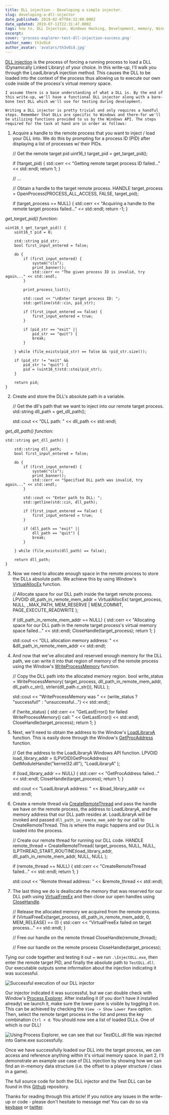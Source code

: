 ```yaml
---
title: DLL injection - Developing a simple injector.
slug: developing-a-dll-injector
date_published: 2019-02-07T04:32:00.000Z
date_updated: 2019-07-11T22:31:47.000Z
tags: how to, DLL Injection, Windows Hacking, Development, memory, Windows API
excerpt:
cover: 'process-explorer-test-dll-injection-success.png'
author_name: th3v0id
author_avatar: 'avatars/th3v0id.jpg'
---
```


[DLL injection](https://en.wikipedia.org/wiki/DLL_injection) is the process of
forcing a running process to load a DLL (Dynamically Linked Library) of your
choice. In this write-up, I'll walk you through the LoadLibraryA injection
method. This causes the DLL to be loaded into the context of the process thus
allowing us to execute our own code inside of the process's virtual memory
space.

    I assume there is a base understanding of what a DLL is. By the end of this write-up, we'll have a functional DLL injector along with a bare-bone test DLL which we'll use for testing during development.

    Writing a DLL injector is pretty trivial and only requires a handful steps. Remember that DLLs are specific to Windows and there-for we'll be utilizing functions provided to us by the Windows API. The steps required for the task at hand are in order as follows:

1. Acquire a handle to the remote process that you want to inject / load your
   DLL into. We do this by prompting for a process ID (PID) after displaying a
   list of processes w/ their PIDs.

   // Get the remote target pid uint16_t target_pid = get_target_pid();

   if (!target_pid) { std::cerr << "Getting remote target process ID failed..."
   << std::endl; return 1; }

   // <snipped> ...

   // Obtain a handle to the target remote process. HANDLE target_process =
   OpenProcess(PROCESS_ALL_ACCESS, FALSE, target_pid);

   if (target_process == NULL) { std::cerr << "Acquiring a handle to the remote
   target process failed..." << std::endl; return -1; }

_get_target_pid() function:_

    uint16_t get_target_pid() {
    	uint16_t pid = 0;
    	
    	std::string pid_str;
    	bool first_input_entered = false;

    	do {
    		if (first_input_entered) {
    			system("cls");
    			print_banner();
    			std::cerr << "The given process ID is invalid, try again..." << std::endl;
    		}

    		print_process_list();

    		std::cout << "\nEnter target process ID: ";
    		std::getline(std::cin, pid_str);

    		if (first_input_entered == false) {
    			first_input_entered = true;
    		}

    		if (pid_str == "exit" ||
    			pid_str == "quit") {
    			break;
    		}

    	} while (file_exists(pid_str) == false && !pid_str.size());

    	if (pid_str != "exit" &&
    		pid_str != "quit") {
    		pid = (uint16_t)std::stoi(pid_str);
    	}

    	return pid;
    }

2. Create and store the DLL's absolute path in a variable.

   // Get the dll's path that we want to inject into our remote target process.
   std::string dll_path = get_dll_path();

   std::cout << "DLL path: " << dll_path << std::endl;

_get_dll_path() function:_

    std::string get_dll_path() {

    	std::string dll_path;
    	bool first_input_entered = false;

    	do {
    		if (first_input_entered) {
    			system("cls");
    			print_banner();
    			std::cerr << "Specified DLL path was invalid, try again..." << std::endl;
    		}

    		std::cout << "Enter path to DLL: ";
    		std::getline(std::cin, dll_path);

    		if (first_input_entered == false) {
    			first_input_entered = true;
    		}

    		if (dll_path == "exit" ||
    			dll_path == "quit") {
    			break;
    		}

    	} while (file_exists(dll_path) == false);

    	return dll_path;
    }

3. Now we need to allocate enough space in the remote process to store the DLLs
   absolute path. We achieve this by using Window's
   [VirtualAllocEx](https://docs.microsoft.com/en-us/windows/desktop/api/memoryapi/nf-memoryapi-virtualallocex)
   function.

   // Allocate space for our DLL path inside the target remote process. LPVOID
   dll_path_in_remote_mem_addr = VirtualAllocEx( target_process, NULL,
   _MAX_PATH, MEM_RESERVE | MEM_COMMIT, PAGE_EXECUTE_READWRITE );

   if (dll_path_in_remote_mem_addr == NULL) { std::cerr << "Allocating space for
   our DLL path in the remote target process's virtual memory space failed..."
   << std::endl; CloseHandle(target_process); return 1; }

   std::cout << "DLL allocation memory address: " <<
   &dll_path_in_remote_mem_addr << std::endl;

4. And now that we've allocated and reserved enough memory for the DLL path, we
   can write it into that region of memory of the remote process using the
   Window's
   [WriteProcessMemory](https://docs.microsoft.com/en-us/windows/desktop/api/memoryapi/nf-memoryapi-writeprocessmemory)
   function.

   // Copy the DLL path into the allocated memory region. bool write_status =
   WriteProcessMemory( target_process, dll_path_in_remote_mem_addr,
   dll_path.c_str(), strlen(dll_path.c_str()), NULL );

   std::cout << "WriteProcessMemory was " << (write_status ? "successful!" :
   "unsuccessful...") << std::endl;;

   if (!write_status) { std::cerr << "GetLastError() for failed
   WriteProcessMemory() call: " << GetLastError() << std::endl;
   CloseHandle(target_process); return 1; }

5. Next, we'll need to obtain the address to the Window's
   [LoadLibraryA](https://docs.microsoft.com/en-us/windows/desktop/api/libloaderapi/nf-libloaderapi-loadlibrarya)
   function. This is easily done through the Window's
   [GetProcAddress](https://docs.microsoft.com/en-us/windows/desktop/api/libloaderapi/nf-libloaderapi-getprocaddress)
   function.

   // Get the address to the LoadLibraryA Windows API function. LPVOID
   load_library_addr = (LPVOID)GetProcAddress( GetModuleHandle("kernel32.dll"),
   "LoadLibraryA" );

   if (load_library_addr == NULL) { std::cerr << "GetProcAddress failed..." <<
   std::endl; CloseHandle(target_process); return 1; }

   std::cout << "LoadLibraryA address: " << &load_library_addr << std::endl;

6. Create a remote thread via
   [CreateRemoteThread](https://docs.microsoft.com/en-us/windows/desktop/api/processthreadsapi/nf-processthreadsapi-createremotethread)
   and pass the handle we have on the remote process, the address to
   LoadLibraryA, and the memory address that our DLL path resides at.
   LoadLibraryA will be invoked and passed `dll_path_in_remote_mem_addr` by our
   call to CreateRemoteThread. This is where the magic happens and our DLL is
   loaded into the process.

   // Create our remote thread for running our DLL code. HANDLE remote_thread =
   CreateRemoteThread( target_process, NULL, NULL,
   (LPTHREAD_START_ROUTINE)load_library_addr, dll_path_in_remote_mem_addr, NULL,
   NULL );

   if (remote_thread == NULL) { std::cerr << "CreateRemoteThread failed..." <<
   std::endl; return 1; }

   std::cout << "Remote thread address: " << &remote_thread << std::endl;

7. The last thing we do is deallocate the memory that was reserved for our DLL
   path using
   [VirtualFreeEx](https://docs.microsoft.com/en-us/windows/desktop/api/memoryapi/nf-memoryapi-virtualfreeex)
   and then close our open handles using
   [CloseHandle](https://docs.microsoft.com/en-us/windows/desktop/api/handleapi/nf-handleapi-closehandle).

   // Release the allocated memory we acquired from the remote process. if
   (VirtualFreeEx(target_process, dll_path_in_remote_mem_addr, 0, MEM_RELEASE)
   == 0) { std::cerr << "VirtualFreeEx failed on target process..." <<
   std::endl; }

   // Free our handle on the remote thread CloseHandle(remote_thread);

   // Free our handle on the remote process CloseHandle(target_process);

Tying our code together and testing it out ~ we run `.\InjectDLL.exe`, then
enter the remote target PID, and finally the absolute path to `TestDLL.dll`. Our
executable outputs some information about the injection indicating it was
successful.

![](2019-05-02-090559_3440x1440_scrot.png "Successful execution of our DLL injector")

Our injector indicated it was successful, but we can double check with Window's
[Process Explorer](https://docs.microsoft.com/en-us/sysinternals/downloads/process-explorer).
After installing it (if you don't have it installed already) we launch it, make
sure the lower pane is visible by toggling it on. This can be achieved by
checking the `View -> Show Lower Pane` option. Then, select the remote target
process in the list and press the key combination `Ctrl + d`. You should now see
a list of loaded DLLs. One of which is our DLL!

![](process-explorer-test-dll-injection-success.png "Using Process Explorer, we can see that our TestDLL.dll file was injected into Game.exe successfully.")

Once we have successfully loaded our DLL into the target process, we can access
and reference anything within it's virtual memory space. In part 2, I'll
demonstrate an example use case of DLL injection by showing how we can find an
in-memory data structure (i.e. the offset to a player structure / class in a
game).

The full source code for both the DLL injector and the Test DLL can be found in
this [Github](https://github.com/selftaught/DLLinjector) repository.

Thanks for reading through this article! If you notice any issues in the
write-up or code - please don't hesitate to message me! You can do so via
[keybase](https://keybase.io/th3v0id) or [twitter](https://twitter.com/x74x76).
